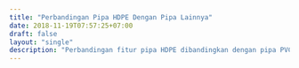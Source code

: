 ```yaml
---
title: "Perbandingan Pipa HDPE Dengan Pipa Lainnya"
date: 2018-11-19T07:57:25+07:00
draft: false
layout: "single"
description: "Perbandingan fitur pipa HDPE dibandingkan dengan pipa PVC, pipa besi/baja (steel), pipa beton (concrete), pipa asbes, pipa GRP dan pipa ductile."
---
```


